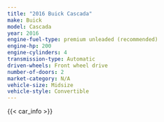 ```yaml
---
title: "2016 Buick Cascada"
make: Buick
model: Cascada
year: 2016
engine-fuel-type: premium unleaded (recommended)
engine-hp: 200
engine-cylinders: 4
transmission-type: Automatic
driven-wheels: Front wheel drive
number-of-doors: 2
market-category: N/A
vehicle-size: Midsize
vehicle-style: Convertible
---
```


{{< car_info >}}
